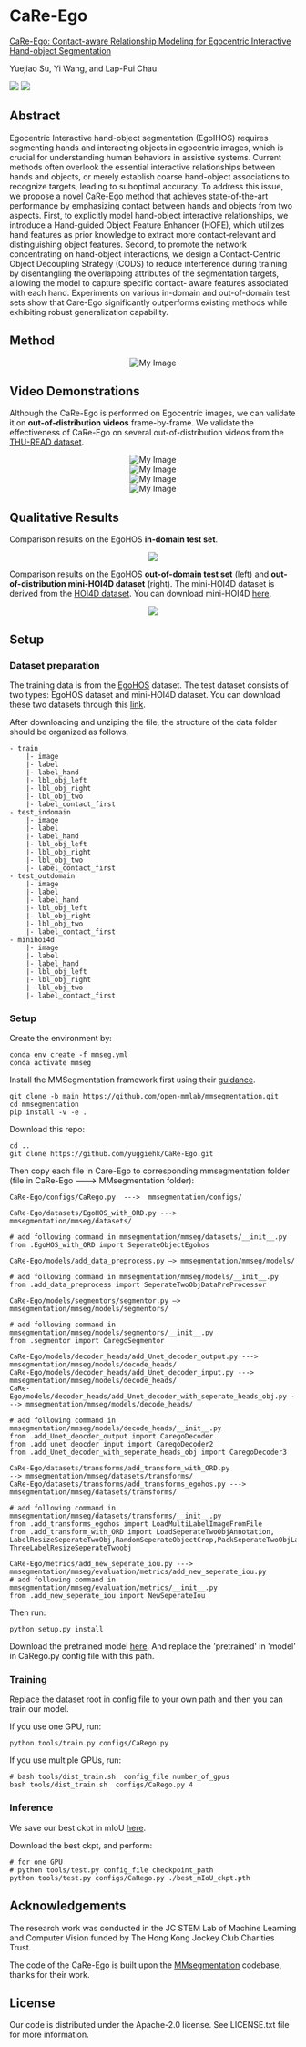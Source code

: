 # CaRe-Ego
[CaRe-Ego: Contact-aware Relationship Modeling for Egocentric Interactive Hand-object Segmentation](https://arxiv.org/abs/2407.05576)

Yuejiao Su, Yi Wang, and Lap-Pui Chau

[![](https://raw.githubusercontent.com/yuggiehk/CaRe-Ego/d35a2d3d306f7297090a80c52d48f9f655b23c7f/assets/arxiv.svg)](https://arxiv.org/abs/2407.05576)
[![](https://raw.githubusercontent.com/yuggiehk/CaRe-Ego/d35a2d3d306f7297090a80c52d48f9f655b23c7f/assets/projectpage.svg)](https://yuggiehk.github.io/CaRe-Ego/)




## Abstract
Egocentric Interactive hand-object segmentation (EgoIHOS) requires segmenting hands and interacting objects in egocentric images, which is crucial for understanding human behaviors in assistive systems. Current methods often overlook the essential interactive relationships between hands and objects, or merely establish coarse hand-object associations to recognize targets, leading to suboptimal accuracy. To address this issue, we propose a novel CaRe-Ego method that achieves state-of-the-art performance by emphasizing contact between hands and objects from two aspects. First, to explicitly model hand-object interactive relationships, we introduce a Hand-guided Object Feature Enhancer (HOFE), which utilizes hand features as prior knowledge to extract more contact-relevant and distinguishing object features. Second, to promote the network concentrating on hand-object interactions, we design a Contact-Centric Object Decoupling Strategy (CODS) to reduce interference during training by disentangling the overlapping attributes of the segmentation targets, allowing the model to capture specific contact- aware features associated with each hand. Experiments on various in-domain and out-of-domain test sets show that Care-Ego significantly outperforms existing methods while exhibiting robust generalization capability.

## Method
<div align="center">
    <img src="https://github.com/yuggiehk/CaRe-Ego/blob/main/imgs/fig_2.png?raw=true" alt="My Image"/>
</div>

## Video Demonstrations
Although the CaRe-Ego is performed on Egocentric images, we can validate it on **out-of-distribution videos** frame-by-frame. We validate the effectiveness of CaRe-Ego on several out-of-distribution videos from the [THU-READ dataset](https://ivg.au.tsinghua.edu.cn/dataset/THU_READ.php).

<div align="center">
    <img src="https://github.com/yuggiehk/CaRe-Ego/blob/main/imgs/video1.gif" alt="My Image" />
</div>

<div align="center">
    <img src="https://github.com/yuggiehk/CaRe-Ego/blob/main/imgs/video2.gif" alt="My Image" />
</div>

<div align="center">
    <img src="https://github.com/yuggiehk/CaRe-Ego/blob/main/imgs/video3.gif" alt="My Image" />
</div>

<div align="center">
    <img src="https://github.com/yuggiehk/CaRe-Ego/blob/main/imgs/video4.gif" alt="My Image" />
</div>

## Qualitative Results
Comparison results on the EgoHOS **in-domain test set**.
<div align="center">
    <img src="https://github.com/yuggiehk/CaRe-Ego/blob/main/imgs/1.png" style="max-width: 100%; height: auto;">
</div>

Comparison results on the EgoHOS **out-of-domain test set** (left) and **out-of-distribution mini-HOI4D dataset** (right). The mini-HOI4D dataset is derived from the [HOI4D dataset](https://hoi4d.github.io/). You can download mini-HOI4D [here](https://drive.google.com/file/d/19byWlLpmm_TrwABlFcbUlQlwlbUX-CZc/view?usp=drive_link).
<div align="center">
    <img src="https://github.com/yuggiehk/CaRe-Ego/blob/main/imgs/51.png?raw=true" style="max-width: 100%; height: auto;">
</div>


## Setup

### Dataset preparation

The training data is from the [EgoHOS](https://github.com/owenzlz/EgoHOS) dataset. The test dataset consists of two types: EgoHOS dataset and mini-HOI4D dataset. You can download these two datasets through this [link](https://drive.google.com/file/d/19A47SlqjOLw7lJJLhTxWuehXfWrAt9Sw/view?usp=drive_link).

After downloading and unziping the file, the structure of the data folder should be organized as follows,
```
- train
	|- image
	|- label
	|- label_hand
	|- lbl_obj_left
	|- lbl_obj_right
	|- lbl_obj_two
	|- label_contact_first
- test_indomain
	|- image
	|- label
	|- label_hand
	|- lbl_obj_left
	|- lbl_obj_right
	|- lbl_obj_two
	|- label_contact_first
- test_outdomain
	|- image
	|- label
	|- label_hand
	|- lbl_obj_left
	|- lbl_obj_right
	|- lbl_obj_two
	|- label_contact_first
- minihoi4d
	|- image
	|- label
	|- label_hand
	|- lbl_obj_left
	|- lbl_obj_right
	|- lbl_obj_two
	|- label_contact_first
```
### Setup

Create the environment by:
```
conda env create -f mmseg.yml
conda activate mmseg
```
Install the MMSegmentation framework first using their [guidance](https://github.com/open-mmlab/mmsegmentation).
```
git clone -b main https://github.com/open-mmlab/mmsegmentation.git
cd mmsegmentation
pip install -v -e .
```

Download this repo:
```
cd ..
git clone https://github.com/yuggiehk/CaRe-Ego.git
```
Then copy each file in Care-Ego to corresponding mmsegmentation folder (file in CaRe-Ego            --->   MMsegmentation folder):
```
CaRe-Ego/configs/CaRego.py  --->  mmsegmentation/configs/
```
```
CaRe-Ego/datasets/EgoHOS_with_ORD.py ---> mmsegmentation/mmseg/datasets/

# add following command in mmsegmentation/mmseg/datasets/__init__.py
from .EgoHOS_with_ORD import SeperateObjectEgohos
```
```
CaRe-Ego/models/add_data_preprocess.py —> mmsegmentation/mmseg/models/

# add following command in mmsegmentation/mmseg/models/__init__.py
from .add_data_preprocess import SeperateTwoObjDataPreProcessor
```
```
CaRe-Ego/models/segmentors/segmentor.py —> mmsegmentation/mmseg/models/segmentors/

# add following command in mmsegmentation/mmseg/models/segmentors/__init__.py
from .segmentor import CaregoSegmentor
```
```
CaRe-Ego/models/decoder_heads/add_Unet_decoder_output.py ---> mmsegmentation/mmseg/models/decode_heads/
CaRe-Ego/models/decoder_heads/add_Unet_decoder_input.py ---> mmsegmentation/mmseg/models/decode_heads/
CaRe-Ego/models/decoder_heads/add_Unet_decoder_with_seperate_heads_obj.py ---> mmsegmentation/mmseg/models/decode_heads/

# add following command in mmsegmentation/mmseg/models/decode_heads/__init__.py
from .add_Unet_deocder_output import CaregoDecoder
from .add_unet_deocder_input import CaregoDecoder2
from .add_Unet_decoder_with_seperate_heads_obj import CaregoDecoder3
```
```
CaRe-Ego/datasets/transforms/add_transform_with_ORD.py
--> mmsegmentation/mmseg/datasets/transforms/
CaRe-Ego/datasets/transforms/add_transforms_egohos.py --->
mmsegmentation/mmseg/datasets/transforms/

# add following command in mmsegmentation/mmseg/datasets/transforms/__init__.py
from .add_transforms_egohos import LoadMultiLabelImageFromFile
from .add_transform_with_ORD import LoadSeperateTwoObjAnnotation, LabelResizeSeperateTwoObj,RandomSeperateObjectCrop,PackSeperateTwoObjLabelSegInputs, ThreeLabelResizeSeperateTwoobj
```
```
CaRe-Ego/metrics/add_new_seperate_iou.py ---> mmsegmentation/mmseg/evaluation/metrics/add_new_seperate_iou.py
# add following command in mmsegmentation/mmseg/evaluation/metrics/__init__.py
from .add_new_seperate_iou import NewSeperateIou
```
Then run:
```
python setup.py install
```

Download the pretrained model [here](https://drive.google.com/file/d/1e8Te2B_iPB-2tDP445J_MDaMaEcuU0uP/view?usp=drive_link). And replace the 'pretrained' in 'model' in CaRego.py config file with this path.

### Training
Replace the dataset root in config file to your own path and then you can train our model.

If you use one GPU, run:
```
python tools/train.py configs/CaRego.py 
```
If you use multiple GPUs, run:
```
# bash tools/dist_train.sh  config_file number_of_gpus
bash tools/dist_train.sh  configs/CaRego.py 4
```
### Inference
We save our best ckpt in mIoU [here](https://drive.google.com/file/d/1F8QyhSeHaJfS7QLRfMKdgTVKa69JRp-i/view?usp=drive_link).

Download the best ckpt, and perform:
```
# for one GPU
# python tools/test.py config_file checkpoint_path 
python tools/test.py configs/CaRego.py ./best_mIoU_ckpt.pth
```
## Acknowledgements
The research work was conducted in the JC STEM Lab of Machine Learning and Computer Vision funded by The Hong Kong Jockey Club Charities Trust.

The code of the CaRe-Ego is built upon the [MMsegmentation](https://github.com/open-mmlab/mmsegmentation) codebase, thanks for their work.

## License
Our code is distributed under the Apache-2.0 license. See LICENSE.txt file for more information.








